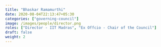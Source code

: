 ```yaml
---
title: "Bhaskar Ramamurthi"
date: 2020-08-04T22:13:47+05:30
categories: ["governing-council"]
image: /images/people/director.png
roles: ["Director - IIT Madras", "Ex Offcio - Chair of the Council"]
draft: false
weight: 2
---
```


